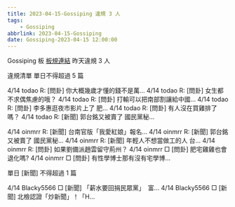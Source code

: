 ```yaml
---
title: 2023-04-15-Gossiping 違規 3 人
tags:
    - Gossiping
abbrlink: 2023-04-15-Gossiping
date: Gossiping-2023-04-15 12:00:00
---
```

Gossiping 板 [板規連結](https://www.ptt.cc/bbs/Gossiping/M.1637425085.A.07D.html)
昨天違規 3 人
<!-- more -->

違規清單
單日不得超過 5 篇

4/14 todao R: [問卦] 你大概幾歲才懂的錢不是萬…
4/14 todao R: [問卦] 女生都不求偶焦慮的哦？
4/14 todao R: [問卦] 打輸可以把南部割讓給中國…
4/14 todao R: [問卦] 李多惠逛夜市影片上了 肥…
4/14 todao R: [問卦] 有人沒在買雞排了嗎？
4/14 todao R: [新聞] 郭台銘又被賣了 國民黨秘…

4/14 oinmrr R: [新聞] 台南官版「我愛紅娘」報名…
4/14 oinmrr R: [新聞] 郭台銘又被賣了 國民黨秘…
4/14 oinmrr R: [新聞] 年輕人不想當做工的人 台…
4/14 oinmrr R: [問卦] 如果劉備派趙雲留守荊州？
4/14 oinmrr □ [問卦] 肥宅雞雞也會退化嗎?
4/14 oinmrr □ [問卦] 有性學博士那有沒有宅學博…

單日 [新聞] 不得超過 1 篇

4/14 Blacky5566 □ [新聞] 「薪水要回捐民眾黨」　富…
4/14 Blacky5566 □ [新聞] 北檢認證「炒新聞」！「H…